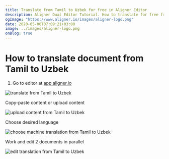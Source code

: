 ```yaml
---
title: Translate from Tamil to Uzbek for free in Aligner Editor
description: Aligner Dual Editor Tutorial. How to translate for free from Tamil to Uzbek. Aligner is multilingual document management platform. 
ogImage: "https://www.aligner.io/images/aligner-logo.png"
date: 2020-05-06T07:09:21+03:00
image: ../images/aligner-logo.png
onBlog: true
---
```


# How to translate document from Tamil to Uzbek

1. Go to editor at [app.aligner.io](https://app.aligner.io "Aligner App web page")

![translate from Tamil to Uzbek](../aligner-blank-editor.png "translate from Tamil to Uzbek")

Copy-paste content or upload content

![upload content from Tamil to Uzbek](../aligner-uploaded-document.png "upload content from Tamil to Uzbek")

Choose desired language

![choose machine translation from Tamil to Uzbek](../aligner-language-dropdown.png "choose machine translation from Tamil to Uzbek")

Work and edit 2 documents in parallel

![edit translation from Tamil to Uzbek](../aligner-double-sitded-editor.png "edit translation from Tamil to Uzbek")

